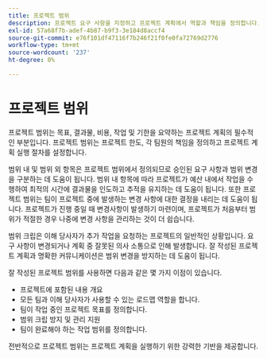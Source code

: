 ```yaml
---
title: 프로젝트 범위
description: 프로젝트 요구 사항을 지정하고 프로젝트 계획에서 역할과 책임을 정의합니다.
exl-id: 57a68f7b-adef-4b87-b9f3-3e184d8accf4
source-git-commit: e76f101df47116f7b246f21f0fe0fa72769d2776
workflow-type: tm+mt
source-wordcount: '237'
ht-degree: 0%

---
```


# 프로젝트 범위

프로젝트 범위는 목표, 결과물, 비용, 작업 및 기한을 요약하는 프로젝트 계획의 필수적인 부분입니다. 프로젝트 범위는 프로젝트 한도, 각 팀원의 책임을 정의하고 프로젝트 계획 실행 절차를 설정합니다.

범위 내 및 범위 외 항목은 프로젝트 범위에서 정의되므로 승인된 요구 사항과 범위 변경을 구분하는 데 도움이 됩니다. 범위 내 항목에 따라 프로젝트가 예산 내에서 작업을 수행하여 최적의 시간에 결과물을 인도하고 추적을 유지하는 데 도움이 됩니다. 또한 프로젝트 범위는 팀이 프로젝트 중에 발생하는 변경 사항에 대한 결정을 내리는 데 도움이 됩니다. 프로젝트가 진행 중일 때 변경사항이 발생하기 마련이며, 프로젝트가 처음부터 범위가 적절한 경우 나중에 변경 사항을 관리하는 것이 더 쉽습니다.

범위 크립은 이해 당사자가 추가 작업을 요청하는 프로젝트의 일반적인 상황입니다. 요구 사항이 변경되거나 계획 중 잘못된 의사 소통으로 인해 발생합니다. 잘 작성된 프로젝트 계획과 명확한 커뮤니케이션은 범위 변경을 방지하는 데 도움이 됩니다.

잘 작성된 프로젝트 범위를 사용하면 다음과 같은 몇 가지 이점이 있습니다.

- 프로젝트에 포함된 내용 개요
- 모든 팀과 이해 당사자가 사용할 수 있는 로드맵 역할을 합니다.
- 팀이 작업 중인 프로젝트 목표를 정의합니다.
- 범위 크립 방지 및 관리 지원
- 팀이 완료해야 하는 작업 범위를 정의합니다.

전반적으로 프로젝트 범위는 프로젝트 계획을 실행하기 위한 강력한 기반을 제공합니다.
